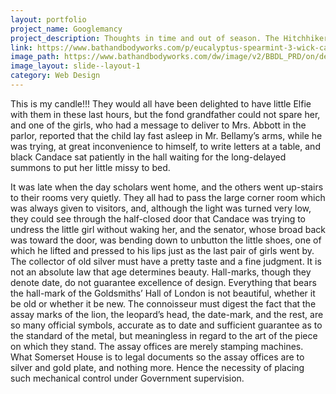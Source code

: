 ```yaml
---
layout: portfolio
project_name: Googlemancy
project_description: Thoughts in time and out of season. The Hitchhiker stood by the side of the road and leveled his thumb in the calm calculus of reason. Hi. How you doin’?
link: https://www.bathandbodyworks.com/p/eucalyptus-spearmint-3-wick-candle-023740019.html
image_path: https://www.bathandbodyworks.com/dw/image/v2/BBDL_PRD/on/demandware.static/-/Sites-master-catalog/default/dwc8a03e29/hires/023740019.jpg?sh=471
image_layout: slide--layout-1
category: Web Design
---
```

This is my candle!!!
They would all have been delighted to have little Elfie with them in these last hours, but the fond grandfather could not spare her, and one of the girls, who had a message to deliver to Mrs. Abbott in the parlor, reported that the child lay fast asleep in Mr. Bellamy’s arms, while he was trying, at great inconvenience to himself, to write letters at a table, and black Candace sat patiently in the hall waiting for the long-delayed summons to put her little missy to bed.</p>
<p>It was late when the day scholars went home, and the others went up-stairs to their rooms very quietly. They all had to pass the large corner room which was always given to visitors, and, although the light was turned very low, they could see through the half-closed door that Candace was trying to undress the little girl without waking her, and the senator, whose broad back was toward the door, was bending down to unbutton the little shoes, one of which he lifted and pressed to his lips just as the last pair of girls went by.
The collector of old silver must have a pretty taste and a fine judgment. It is not an absolute law that age determines beauty. Hall-marks, though they denote date, do not guarantee excellence of design. Everything that bears the hall-mark of the Goldsmiths’ Hall of London is not beautiful, whether it be old or whether it be new. The connoisseur must digest the fact that the assay marks of the lion, the leopard’s head, the date-mark, and the rest, are so many official symbols, accurate as to date and sufficient guarantee as to the standard of the metal, but meaningless in regard to the art of the piece on which they stand. The assay offices are merely stamping machines. What Somerset House is to legal documents so the assay offices are to silver and gold plate, and nothing more. Hence the necessity of placing such mechanical control under Government supervision.
